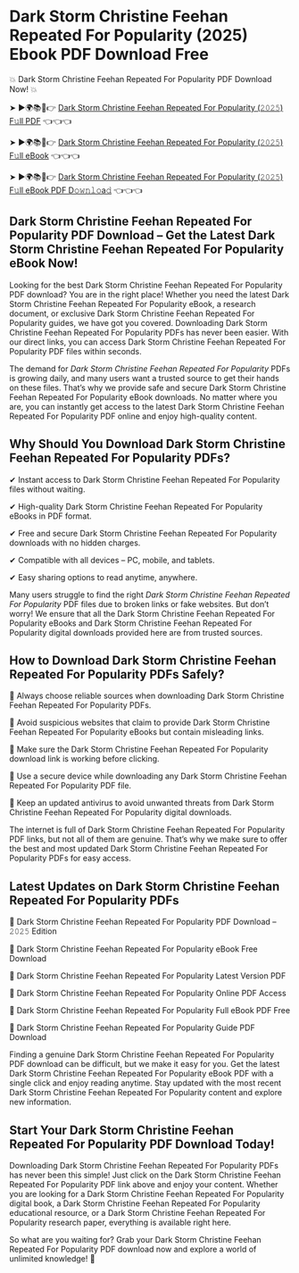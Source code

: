 # Dark Storm Christine Feehan Repeated For Popularity (2025) Ebook PDF Download Free

💥 Dark Storm Christine Feehan Repeated For Popularity PDF Download Now! 💥

➤ ►🌍📚📱👉 [Dark Storm Christine Feehan Repeated For Popularity (𝟸𝟶𝟸𝟻) F𝚞ll PDF](https://getpdf.xyz/dark-storm-christine-feehan-repeated-for-popularity) 👈👈👈


➤ ►🌍📚📱👉 [Dark Storm Christine Feehan Repeated For Popularity (𝟸𝟶𝟸𝟻) F𝚞ll eBook](https://getpdf.xyz/dark-storm-christine-feehan-repeated-for-popularity) 👈👈👈


➤ ►🌍📚📱👉 [Dark Storm Christine Feehan Repeated For Popularity (𝟸𝟶𝟸𝟻) F𝚞ll eBook PDF D𝚘𝚠𝚗𝚕𝚘a𝚍](https://getpdf.xyz/dark-storm-christine-feehan-repeated-for-popularity) 👈👈👈


## Dark Storm Christine Feehan Repeated For Popularity PDF Download – Get the Latest Dark Storm Christine Feehan Repeated For Popularity eBook Now!

Looking for the best Dark Storm Christine Feehan Repeated For Popularity PDF download? You are in the right place! Whether you need the latest Dark Storm Christine Feehan Repeated For Popularity eBook, a research document, or exclusive Dark Storm Christine Feehan Repeated For Popularity guides, we have got you covered. Downloading Dark Storm Christine Feehan Repeated For Popularity PDFs has never been easier. With our direct links, you can access Dark Storm Christine Feehan Repeated For Popularity PDF files within seconds.

The demand for *Dark Storm Christine Feehan Repeated For Popularity* PDFs is growing daily, and many users want a trusted source to get their hands on these files. That’s why we provide safe and secure Dark Storm Christine Feehan Repeated For Popularity eBook downloads. No matter where you are, you can instantly get access to the latest Dark Storm Christine Feehan Repeated For Popularity PDF online and enjoy high-quality content.

## Why Should You Download Dark Storm Christine Feehan Repeated For Popularity PDFs?

✔ Instant access to Dark Storm Christine Feehan Repeated For Popularity files without waiting.

✔ High-quality Dark Storm Christine Feehan Repeated For Popularity eBooks in PDF format.

✔ Free and secure Dark Storm Christine Feehan Repeated For Popularity downloads with no hidden charges.

✔ Compatible with all devices – PC, mobile, and tablets.

✔ Easy sharing options to read anytime, anywhere.

Many users struggle to find the right *Dark Storm Christine Feehan Repeated For Popularity* PDF files due to broken links or fake websites. But don’t worry! We ensure that all the Dark Storm Christine Feehan Repeated For Popularity eBooks and Dark Storm Christine Feehan Repeated For Popularity digital downloads provided here are from trusted sources.

## How to Download Dark Storm Christine Feehan Repeated For Popularity PDFs Safely?

📌 Always choose reliable sources when downloading Dark Storm Christine Feehan Repeated For Popularity PDFs.

📌 Avoid suspicious websites that claim to provide Dark Storm Christine Feehan Repeated For Popularity eBooks but contain misleading links.

📌 Make sure the Dark Storm Christine Feehan Repeated For Popularity download link is working before clicking.

📌 Use a secure device while downloading any Dark Storm Christine Feehan Repeated For Popularity PDF file.

📌 Keep an updated antivirus to avoid unwanted threats from Dark Storm Christine Feehan Repeated For Popularity digital downloads.

The internet is full of Dark Storm Christine Feehan Repeated For Popularity PDF links, but not all of them are genuine. That’s why we make sure to offer the best and most updated Dark Storm Christine Feehan Repeated For Popularity PDFs for easy access.

## Latest Updates on Dark Storm Christine Feehan Repeated For Popularity PDFs

🔹 Dark Storm Christine Feehan Repeated For Popularity PDF Download – 𝟸𝟶𝟸𝟻 Edition

🔹 Dark Storm Christine Feehan Repeated For Popularity eBook Free Download

🔹 Dark Storm Christine Feehan Repeated For Popularity Latest Version PDF

🔹 Dark Storm Christine Feehan Repeated For Popularity Online PDF Access

🔹 Dark Storm Christine Feehan Repeated For Popularity Full eBook PDF Free

🔹 Dark Storm Christine Feehan Repeated For Popularity Guide PDF Download

Finding a genuine Dark Storm Christine Feehan Repeated For Popularity PDF download can be difficult, but we make it easy for you. Get the latest Dark Storm Christine Feehan Repeated For Popularity eBook PDF with a single click and enjoy reading anytime. Stay updated with the most recent Dark Storm Christine Feehan Repeated For Popularity content and explore new information.

## Start Your Dark Storm Christine Feehan Repeated For Popularity PDF Download Today!

Downloading Dark Storm Christine Feehan Repeated For Popularity PDFs has never been this simple! Just click on the Dark Storm Christine Feehan Repeated For Popularity PDF link above and enjoy your content. Whether you are looking for a Dark Storm Christine Feehan Repeated For Popularity digital book, a Dark Storm Christine Feehan Repeated For Popularity educational resource, or a Dark Storm Christine Feehan Repeated For Popularity research paper, everything is available right here.

So what are you waiting for? Grab your Dark Storm Christine Feehan Repeated For Popularity PDF download now and explore a world of unlimited knowledge! 🚀